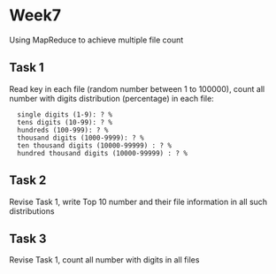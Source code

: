 # Week7

Using MapReduce to achieve multiple file count

## Task 1
Read key in each file (random number between 1 to 100000), count all number with digits distribution (percentage) in each file:<br>
```
  single digits (1-9): ? %
  tens digits (10-99): ? %
  hundreds (100-999): ? %
  thousand digits (1000-9999): ? %
  ten thousand digits (10000-99999) : ? %
  hundred thousand digits (10000-99999) : ? %
```

## Task 2
Revise Task 1, write Top 10 number and their file information in all such distributions

## Task 3
Revise Task 1, count all number with digits in all files
